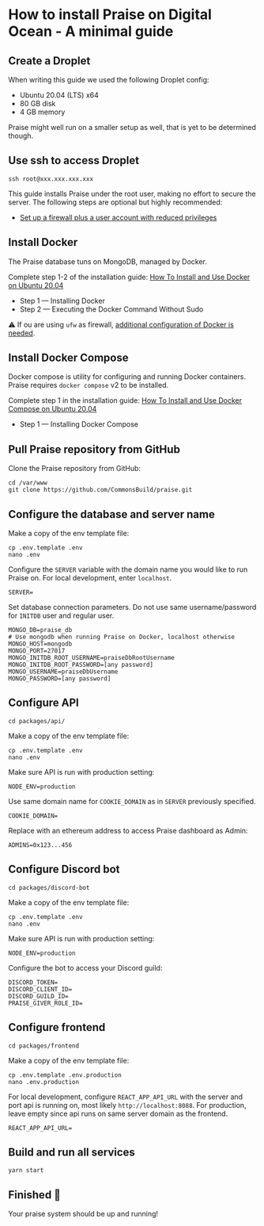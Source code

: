 # How to install Praise on Digital Ocean - A minimal guide

## Create a Droplet

When writing this guide we used the following Droplet config:

- Ubuntu 20.04 (LTS) x64
- 80 GB disk
- 4 GB memory

Praise might well run on a smaller setup as well, that is yet to be determined though.

## Use ssh to access Droplet

```
ssh root@xxx.xxx.xxx.xxx
```

This guide installs Praise under the root user, making no effort to secure the server. The following steps are optional but highly recommended:

- [Set up a firewall plus a user account with reduced privileges](digital-ocean-initial-setup)

## Install Docker

The Praise database tuns on MongoDB, managed by Docker.

Complete step 1-2 of the installation guide: [How To Install and Use Docker on Ubuntu 20.04](https://www.digitalocean.com/community/tutorials/how-to-install-and-use-docker-on-ubuntu-20-04)

- Step 1 — Installing Docker
- Step 2 — Executing the Docker Command Without Sudo

⚠ If ou are using `ufw` as firewall, [additional configuration of Docker is needed](/packages/docs/configure-ufw-for-docker.md).

## Install Docker Compose

Docker compose is utility for configuring and running Docker containers. Praise requires `docker compose` v2 to be installed.

Complete step 1 in the installation guide: [How To Install and Use Docker Compose on Ubuntu 20.04](https://www.digitalocean.com/community/tutorials/how-to-install-and-use-docker-compose-on-ubuntu-20-04)

- Step 1 — Installing Docker Compose

## Pull Praise repository from GitHub

Clone the Praise repository from GitHub:

```
cd /var/www
git clone https://github.com/CommonsBuild/praise.git
```

## Configure the database and server name

Make a copy of the env template file:

```
cp .env.template .env
nano .env
```

Configure the `SERVER` variable with the domain name you would like to run Praise on. For local development, enter `localhost`.

```
SERVER=
```

Set database connection parameters. Do not use same username/password for `INITDB` user and regular user.

```
MONGO_DB=praise_db
# Use mongodb when running Praise on Docker, localhost otherwise
MONGO_HOST=mongodb
MONGO_PORT=27017
MONGO_INITDB_ROOT_USERNAME=praiseDbRootUsername
MONGO_INITDB_ROOT_PASSWORD=[any password]
MONGO_USERNAME=praiseDbUsername
MONGO_PASSWORD=[any password]
```

## Configure API

```
cd packages/api/
```

Make a copy of the env template file:

```
cp .env.template .env
nano .env
```

Make sure API is run with production setting:

```
NODE_ENV=production
```

Use same domain name for `COOKIE_DOMAIN` as in `SERVER` previously specified.

```
COOKIE_DOMAIN=
```

Replace with an ethereum address to access Praise dashboard as Admin:

```
ADMINS=0x123...456
```

## Configure Discord bot

```
cd packages/discord-bot
```

Make a copy of the env template file:

```
cp .env.template .env
nano .env
```

Make sure API is run with production setting:

```
NODE_ENV=production
```

Configure the bot to access your Discord guild:

```
DISCORD_TOKEN=
DISCORD_CLIENT_ID=
DISCORD_GUILD_ID=
PRAISE_GIVER_ROLE_ID=
```

## Configure frontend

```
cd packages/frontend
```

Make a copy of the env template file:

```
cp .env.template .env.production
nano .env.production
```

For local development, configure `REACT_APP_API_URL` with the server and port api is running on, most likely `http://localhost:8088`. For production, leave empty since api runs on same server domain as the frontend.

```
REACT_APP_API_URL=
```

## Build and run all services

```
yarn start
```

## Finished 🎉

Your praise system should be up and running!
